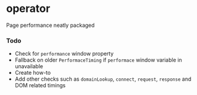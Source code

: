 # operator
Page performance neatly packaged

### Todo
- Check for `performance` window property
- Fallback on older `PerformaceTiming` if `performace` window variable in unavailable
- Create how-to
- Add other checks such as `domainLookup`, `connect`, `request`, `response` and DOM related timings

